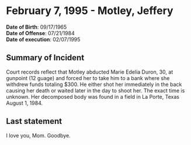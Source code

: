 # February 7, 1995 - Motley, Jeffery

**Date of Birth**: 09/17/1965<br/>
**Date of Offense**: 07/21/1984<br/>
**Date of execution**: 02/07/1995<br/>

## Summary of Incident
Court records reflect that Motley abducted Marie Edelia Duron, 30, at gunpoint (12 guage) and forced her to take him to a bank where she withdrew funds totaling $300. He either shot her immediately in the back causing her death or waited later in the day to shoot her. The exact time is unknown. Her decomposed body was found in a field in La Porte, Texas August 1, 1984.

## Last statement
I love you, Mom. Goodbye.